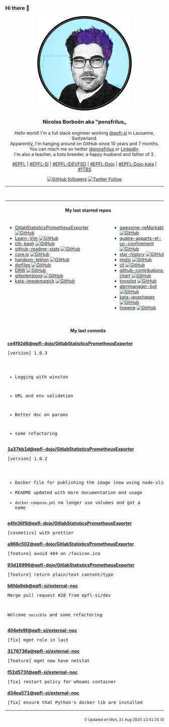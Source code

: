 ### Hi there 👋

<p align="center">
  <!-- use https://avatars3.githubusercontent.com/u/176002?v=4 for your default github picture -->
  <img src="https://raw.githubusercontent.com/ponsfrilus/ponsfrilus/master/img/ponsfrilus.png" title="Nicolas Borboën aka ‟ponsfrilus„" alt="Nicolas Borboën aka ‟ponsfrilus„" />
  <h3 align="center">
    Nicolas Borboën aka ‟ponsfrilus„
  </h3>
  <p align="center">
    Hello world! I'm a full stack engineer working <a href="https://github.com/epfl-si">@epfl-si</a> in Lausanne, Switzerland.
    <br />Apparently, I'm hanging around on GitHub since 10 years and 7 months.
    <br />You can reach me on twitter <a href="https://twitter.com/ponsfrilus">@ponsfrilus</a> or <a href="http://linkedin.com/in/nicolasborboen">LinkedIn</a>.
    <br />I'm also a teacher, a bots breeder, a happy husband and father of 2.
  </p>
  <p align="center">
    <a href="https://www.epfl.ch">#EPFL</a> | 
    <a href="https://github.com/epfl-si/">#EPFL-SI</a> | 
    <a href="https://github.com/epfl-idevfsd">#EPFL-IDEVFSD</a> | 
    <a href="https://github.com/topics/epfl-dojo">#EPFL-Dojo</a> | 
    <a href="https://github.com/topics/epfl-dojo-kata">#EPFL-Dojo-kata</a> | 
    <a href="https://en.wikipedia.org/wiki/Indentation_style#Variant:_1TBS_(OTBS)">#1TBS</a>
  </p>
  <p align="center">
    <a href="https://github.com/ponsfrilus"><img alt="GitHub followers" src="https://img.shields.io/github/followers/ponsfrilus?label=Follow%20me%20on%20github&style=social"></a>
    <a href="https://twitter.com/ponsfrilus"><img alt="Twitter Follow" src="https://img.shields.io/twitter/follow/ponsfrilus?label=follow%20me%20on%20twitter&style=social"></a>
  </p>
  </p><hr><table align="center">
<tr>
<td colspan="2" align="center"><h4>My last starred repos</h4></td>
</tr>
<tr>
<td valign="top">
<ul>
<li>
<a href="https://github.com/epfl-dojo/GitlabStatisticsPrometheusExporter" title="Gitlab Statistics Prometheus Exporter" target="_blank">GitlabStatisticsPrometheusExporter</a>&nbsp;<a href="https://github.com/epfl-dojo/GitlabStatisticsPrometheusExporter" title="Gitlab Statistics Prometheus Exporter" target="_blank"><img src="https://img.shields.io/github/stars/epfl-dojo/GitlabStatisticsPrometheusExporter?style=social" alt="GitHub"></a>
</li>
<li>
<a href="https://github.com/iggredible/Learn-Vim" title="A book for learning the Vim editor the smart way." target="_blank">Learn-Vim</a>&nbsp;<a href="https://github.com/iggredible/Learn-Vim" title="A book for learning the Vim editor the smart way." target="_blank"><img src="https://img.shields.io/github/stars/iggredible/Learn-Vim?style=social" alt="GitHub"></a>
</li>
<li>
<a href="https://github.com/CommandLineHeroes/clh-bash" title="Arcade game to show your Command Line Hero skills!  The game challenges you to enter as many valid commands as you can in 60 seconds!" target="_blank">clh-bash</a>&nbsp;<a href="https://github.com/CommandLineHeroes/clh-bash" title="Arcade game to show your Command Line Hero skills!  The game challenges you to enter as many valid commands as you can in 60 seconds!" target="_blank"><img src="https://img.shields.io/github/stars/CommandLineHeroes/clh-bash?style=social" alt="GitHub"></a>
</li>
<li>
<a href="https://github.com/anuraghazra/github-readme-stats" title=":zap: Dynamically generated stats for your github readmes" target="_blank">github-readme-stats</a>&nbsp;<a href="https://github.com/anuraghazra/github-readme-stats" title=":zap: Dynamically generated stats for your github readmes" target="_blank"><img src="https://img.shields.io/github/stars/anuraghazra/github-readme-stats?style=social" alt="GitHub"></a>
</li>
<li>
<a href="https://github.com/octokit/core.js" title="Extendable client for GitHub's REST & GraphQL APIs" target="_blank">core.js</a>&nbsp;<a href="https://github.com/octokit/core.js" title="Extendable client for GitHub's REST & GraphQL APIs" target="_blank"><img src="https://img.shields.io/github/stars/octokit/core.js?style=social" alt="GitHub"></a>
</li>
<li>
<a href="https://github.com/joellord/handson-tekton" title="null" target="_blank">handson-tekton</a>&nbsp;<a href="https://github.com/joellord/handson-tekton" title="null" target="_blank"><img src="https://img.shields.io/github/stars/joellord/handson-tekton?style=social" alt="GitHub"></a>
</li>
<li>
<a href="https://github.com/williambelle/dotfiles" title="My Ubuntu / macOS dotfiles" target="_blank">dotfiles</a>&nbsp;<a href="https://github.com/williambelle/dotfiles" title="My Ubuntu / macOS dotfiles" target="_blank"><img src="https://img.shields.io/github/stars/williambelle/dotfiles?style=social" alt="GitHub"></a>
</li>
<li>
<a href="https://github.com/DojoRally/DRW" title="null" target="_blank">DRW</a>&nbsp;<a href="https://github.com/DojoRally/DRW" title="null" target="_blank"><img src="https://img.shields.io/github/stars/DojoRally/DRW?style=social" alt="GitHub"></a>
</li>
<li>
<a href="https://github.com/gitextensions/gitextensions" title="Git Extensions is a standalone UI tool for managing git repositories. It also integrates with Windows Explorer and Microsoft Visual Studio (2015/2017/2019)." target="_blank">gitextensions</a>&nbsp;<a href="https://github.com/gitextensions/gitextensions" title="Git Extensions is a standalone UI tool for managing git repositories. It also integrates with Windows Explorer and Microsoft Visual Studio (2015/2017/2019)." target="_blank"><img src="https://img.shields.io/github/stars/gitextensions/gitextensions?style=social" alt="GitHub"></a>
</li>
<li>
<a href="https://github.com/epfl-dojo/kata-imagemagick" title="Introduction to Image Magick" target="_blank">kata-imagemagick</a>&nbsp;<a href="https://github.com/epfl-dojo/kata-imagemagick" title="Introduction to Image Magick" target="_blank"><img src="https://img.shields.io/github/stars/epfl-dojo/kata-imagemagick?style=social" alt="GitHub"></a>
</li>
</ul>
<img width="450" height="1" /></td>
<td valign="top">
<ul>
<li>
<a href="https://github.com/reHackable/awesome-reMarkable" title="A curated list of projects related to the reMarkable tablet" target="_blank">awesome-reMarkable</a>&nbsp;<a href="https://github.com/reHackable/awesome-reMarkable" title="A curated list of projects related to the reMarkable tablet" target="_blank"><img src="https://img.shields.io/github/stars/reHackable/awesome-reMarkable?style=social" alt="GitHub"></a>
</li>
<li>
<a href="https://github.com/IMI-initiative/quatre-apparts-et-un-confinement" title="Repository for the free open-source web-based mobile game "Covidou"" target="_blank">quatre-apparts-et-un-confinement</a>&nbsp;<a href="https://github.com/IMI-initiative/quatre-apparts-et-un-confinement" title="Repository for the free open-source web-based mobile game "Covidou"" target="_blank"><img src="https://img.shields.io/github/stars/IMI-initiative/quatre-apparts-et-un-confinement?style=social" alt="GitHub"></a>
</li>
<li>
<a href="https://github.com/timqian/star-history" title="The missing star history graph of github repos" target="_blank">star-history</a>&nbsp;<a href="https://github.com/timqian/star-history" title="The missing star history graph of github repos" target="_blank"><img src="https://img.shields.io/github/stars/timqian/star-history?style=social" alt="GitHub"></a>
</li>
<li>
<a href="https://github.com/restic/restic" title="Fast, secure, efficient backup program" target="_blank">restic</a>&nbsp;<a href="https://github.com/restic/restic" title="Fast, secure, efficient backup program" target="_blank"><img src="https://img.shields.io/github/stars/restic/restic?style=social" alt="GitHub"></a>
</li>
<li>
<a href="https://github.com/tektoncd/cli" title="A CLI for interacting with Tekton!" target="_blank">cli</a>&nbsp;<a href="https://github.com/tektoncd/cli" title="A CLI for interacting with Tekton!" target="_blank"><img src="https://img.shields.io/github/stars/tektoncd/cli?style=social" alt="GitHub"></a>
</li>
<li>
<a href="https://github.com/sallar/github-contributions-chart" title=":octocat: Generate an image of all your Github contributions" target="_blank">github-contributions-chart</a>&nbsp;<a href="https://github.com/sallar/github-contributions-chart" title=":octocat: Generate an image of all your Github contributions" target="_blank"><img src="https://img.shields.io/github/stars/sallar/github-contributions-chart?style=social" alt="GitHub"></a>
</li>
<li>
<a href="https://github.com/mtlynch/tinypilot" title="Use your Raspberry Pi as a browser-based KVM." target="_blank">tinypilot</a>&nbsp;<a href="https://github.com/mtlynch/tinypilot" title="Use your Raspberry Pi as a browser-based KVM." target="_blank"><img src="https://img.shields.io/github/stars/mtlynch/tinypilot?style=social" alt="GitHub"></a>
</li>
<li>
<a href="https://github.com/metalmatze/alertmanager-bot" title="Bot for Prometheus' Alertmanager" target="_blank">alertmanager-bot</a>&nbsp;<a href="https://github.com/metalmatze/alertmanager-bot" title="Bot for Prometheus' Alertmanager" target="_blank"><img src="https://img.shields.io/github/stars/metalmatze/alertmanager-bot?style=social" alt="GitHub"></a>
</li>
<li>
<a href="https://github.com/TacticsCH/kata-javashapes" title="Recreation of an exam I had" target="_blank">kata-javashapes</a>&nbsp;<a href="https://github.com/TacticsCH/kata-javashapes" title="Recreation of an exam I had" target="_blank"><img src="https://img.shields.io/github/stars/TacticsCH/kata-javashapes?style=social" alt="GitHub"></a>
</li>
<li>
<a href="https://github.com/livewire/livewire" title="A full-stack framework for Laravel that takes the pain out of building dynamic UIs." target="_blank">livewire</a>&nbsp;<a href="https://github.com/livewire/livewire" title="A full-stack framework for Laravel that takes the pain out of building dynamic UIs." target="_blank"><img src="https://img.shields.io/github/stars/livewire/livewire?style=social" alt="GitHub"></a>
</li>
</ul>
<img width="450" height="1" /></td>
</tr>
<tr>
<td colspan="2" align="center"><h4>My last commits</h4></td>
</tr>
<tr>
        <td colspan="2">
          <div><strong><a href="https://api.github.com/repos/epfl-dojo/GitlabStatisticsPrometheusExporter/commits/ce4f92d6bcd469fd50570e4be5816ec9f110f0ca" title="2020-08-31T12:20:35.000+02:00" target="_blank">ce4f92d6</a><a href="https://github.com/epfl-dojo">@epfl-dojo</a><a href="https://github.com/epfl-dojo/GitlabStatisticsPrometheusExporter" title="Gitlab Statistics Prometheus Exporter">/GitlabStatisticsPrometheusExporter</a></strong></div>
          <pre>[version] 1.0.3

* Logging with winston
* URL and env validation
* Better doc on params
* some refactoring</pre>
        </td>
        </tr><tr>
        <td colspan="2">
          <div><strong><a href="https://api.github.com/repos/epfl-dojo/GitlabStatisticsPrometheusExporter/commits/1a37bb1d3f0badc901f17b6e7c0a17edbcf2179d" title="2020-08-28T19:14:14.000+02:00" target="_blank">1a37bb1d</a><a href="https://github.com/epfl-dojo">@epfl-dojo</a><a href="https://github.com/epfl-dojo/GitlabStatisticsPrometheusExporter" title="Gitlab Statistics Prometheus Exporter">/GitlabStatisticsPrometheusExporter</a></strong></div>
          <pre>[version] 1.0.2

  - Docker file for publishing the image (now using node-slim)
  - README updated with more documentation and usage
  - `docker-compose.yml` no longer use volumes and got a name</pre>
        </td>
        </tr><tr>
        <td colspan="2">
          <div><strong><a href="https://api.github.com/repos/epfl-dojo/GitlabStatisticsPrometheusExporter/commits/e4fe36f9c4a90ff42a90fe942ee62ab86784de4a" title="2020-08-28T18:12:24.000+02:00" target="_blank">e4fe36f9</a><a href="https://github.com/epfl-dojo">@epfl-dojo</a><a href="https://github.com/epfl-dojo/GitlabStatisticsPrometheusExporter" title="Gitlab Statistics Prometheus Exporter">/GitlabStatisticsPrometheusExporter</a></strong></div>
          <pre>[cosmetics] with prettier</pre>
        </td>
        </tr><tr>
        <td colspan="2">
          <div><strong><a href="https://api.github.com/repos/epfl-dojo/GitlabStatisticsPrometheusExporter/commits/a966c50239d7fda0e9e20ace7e585a74001ab6e7" title="2020-08-28T18:07:11.000+02:00" target="_blank">a966c502</a><a href="https://github.com/epfl-dojo">@epfl-dojo</a><a href="https://github.com/epfl-dojo/GitlabStatisticsPrometheusExporter" title="Gitlab Statistics Prometheus Exporter">/GitlabStatisticsPrometheusExporter</a></strong></div>
          <pre>[feature] avoid 404 on /favicon.ico</pre>
        </td>
        </tr><tr>
        <td colspan="2">
          <div><strong><a href="https://api.github.com/repos/epfl-dojo/GitlabStatisticsPrometheusExporter/commits/93d1699624484e2f9ffbbec26298a0ba488dfb5d" title="2020-08-28T18:06:41.000+02:00" target="_blank">93d16996</a><a href="https://github.com/epfl-dojo">@epfl-dojo</a><a href="https://github.com/epfl-dojo/GitlabStatisticsPrometheusExporter" title="Gitlab Statistics Prometheus Exporter">/GitlabStatisticsPrometheusExporter</a></strong></div>
          <pre>[feature] return plain/text content/type</pre>
        </td>
        </tr><tr>
        <td colspan="2">
          <div><strong><a href="https://api.github.com/repos/epfl-si/external-noc/commits/b6fda9eb1d4e1e187f5b826f96c47e384c039020" title="2020-08-28T17:25:57.000+02:00" target="_blank">b6fda9eb</a><a href="https://github.com/epfl-si">@epfl-si</a><a href="https://github.com/epfl-si/external-noc" title="External Network Operations Center for EPFL SI IDEV-FSD">/external-noc</a></strong></div>
          <pre>Merge pull request #28 from epfl-si/dev

Welcome `nocsible` and some refactoring</pre>
        </td>
        </tr><tr>
        <td colspan="2">
          <div><strong><a href="https://api.github.com/repos/epfl-si/external-noc/commits/404efe9f7308213cebb4f7e1989b06377a7526ca" title="2020-08-28T17:18:11.000+02:00" target="_blank">404efe9f</a><a href="https://github.com/epfl-si">@epfl-si</a><a href="https://github.com/epfl-si/external-noc" title="External Network Operations Center for EPFL SI IDEV-FSD">/external-noc</a></strong></div>
          <pre>[fix] mgmt role in last</pre>
        </td>
        </tr><tr>
        <td colspan="2">
          <div><strong><a href="https://api.github.com/repos/epfl-si/external-noc/commits/3176736a23ef2c3acf483f41f8fcb4c9fbb32018" title="2020-08-28T16:30:56.000+02:00" target="_blank">3176736a</a><a href="https://github.com/epfl-si">@epfl-si</a><a href="https://github.com/epfl-si/external-noc" title="External Network Operations Center for EPFL SI IDEV-FSD">/external-noc</a></strong></div>
          <pre>[feature] mgmt now have netstat</pre>
        </td>
        </tr><tr>
        <td colspan="2">
          <div><strong><a href="https://api.github.com/repos/epfl-si/external-noc/commits/f52d573f030528a849f420f79b7c56df2675e271" title="2020-08-28T16:27:44.000+02:00" target="_blank">f52d573f</a><a href="https://github.com/epfl-si">@epfl-si</a><a href="https://github.com/epfl-si/external-noc" title="External Network Operations Center for EPFL SI IDEV-FSD">/external-noc</a></strong></div>
          <pre>[fix] restart policy for whoami container</pre>
        </td>
        </tr><tr>
        <td colspan="2">
          <div><strong><a href="https://api.github.com/repos/epfl-si/external-noc/commits/d34ea5715a19f23adcb36cc2d65dab0d29e3cb95" title="2020-08-28T16:17:26.000+02:00" target="_blank">d34ea571</a><a href="https://github.com/epfl-si">@epfl-si</a><a href="https://github.com/epfl-si/external-noc" title="External Network Operations Center for EPFL SI IDEV-FSD">/external-noc</a></strong></div>
          <pre>[fix] ensure that Python's docker lib are installed</pre>
        </td>
        </tr><tfoot>
<tr>
<td colspan="2" align="right">
<img width="900" height="1" />
<small>⏰ Updated on Mon, 31 Aug 2020 13:41:35 GMT</small>
</td>
</tr>
</tfoot>
<br />
</table>
